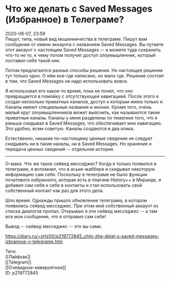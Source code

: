Что же делать с Saved Messages (Избранное) в Телеграме?
========================================================

   
 2020-08-07, 23:59   
  Пишут, типа, новый вид мошенничества в телеграме. Пишут вам сообщение от имени аккаунта с названием Saved Messages. Вы путаете этот аккаунт с настоящим Saved Messages -- и можете туда сохранить что-то не то, к чему потом получит доступ злоумышленник, который поставил себе такой ник.   
   
 Потом предлагаются разные способы решения. Но настоящее решение тут только одно. О нём кое-где написано, но мало где. Решение состоит в том, что Saved Messages не надо использовать вовсе.   
   
 Я использовал его какое-то время, пока не понял, что оно превращается в помойку с отсутствующей навигацией. После этого я создал несколько приватных каналов, доступ к которым имею только я. Каналы имеют специальные названия и иконки. Кроме того, очень малый круг злоумышленников может выяснить, как называются такие приватные каналы. Каналы у меня разделены по тематике того, что я раньше скидывал в Saved Messages, что обеспечивает мне навигацию. Это удобно, всем советую. Каналы создаются в два клика.   
   
 Естественно, никакие по-настоящему ценные сведения не следует скидывать ни в такие каналы, ни в Saved Messages. Но хранение и передача ценных сведений -- отдельная история.   
   
 ***   
   
 О-макэ. Что же такое сейвед месседжес? Когда я только появился в телеграме, я вспомнил, что в аське-жаббере я скидывал некоторую информацию сам себе. Поскольку в телеграме не было функции початового избранного, которая есть в плагине History++ в Миранде, я добавил сам себя к себе в контакты и стал использовать свой собственный контакт как раз для этого дела.   
   
 Шло время. Однажды пришло обновление телеграма, в котором появились сейвед месседжес. При этом мой собственный аккаунт из списка диалогов пропал. Открываю я эти сейвед месседжес -- а там все мои сообщения, что я отправил сам себе!   
   
 Вывод -- сейвед месседжес -- это вы сами.   
    
 <https://diary.ru/~zHz00/p219772845_chto-zhe-delat-s-saved-messages-izbrannoe-v-telegrame.htm>   
   
 Теги:   
 [[Лайфхак]]   
 [[Telegram]]   
 [[Очевидное-невероятное]]   
 ID: p219772845